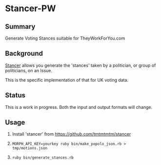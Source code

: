 # Stancer-PW

## Summary

Generate Voting Stances suitable for TheyWorkForYou.com

## Background

[Stancer](https://github.com/tmtmtmtm/stancer) allows you
generate the 'stances' taken by a politician, or group of politicians,
on an Issue.

This is the specific implementation of that for UK voting data.

## Status

This is a work in progress. Both the input and output formats will
change.

## Usage

1. Install 'stancer' from https://github.com/tmtmtmtm/stancer

2. ``MORPH_API_KEY=yourkey ruby bin/make_popolo_json.rb > tmp/motions.json``

3. ``ruby bin/generate_stances.rb``

